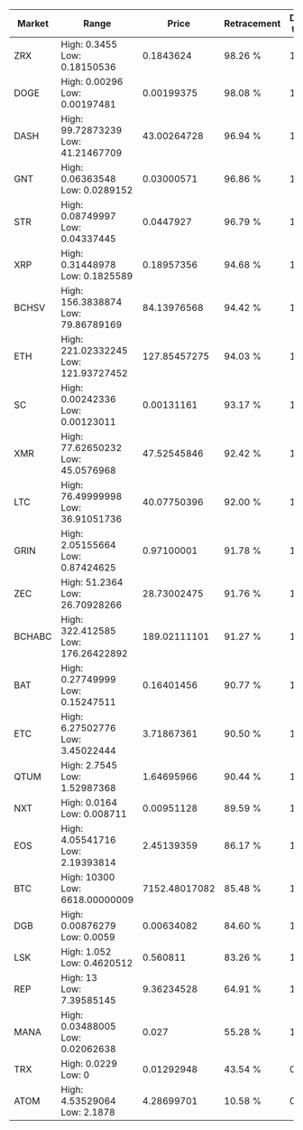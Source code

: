 | Market | Range | Price| Retracement | Doubles to 50% |
| --- | --- | --- | --- | --- |
| ZRX | High: 0.3455<br />Low: 0.18150536 | 0.1843624 | 98.26 % | 1.43 |
| DOGE | High: 0.00296<br />Low: 0.00197481 | 0.00199375 | 98.08 % | 1.24 |
| DASH | High: 99.72873239<br />Low: 41.21467709 | 43.00264728 | 96.94 % | 1.64 |
| GNT | High: 0.06363548<br />Low: 0.0289152 | 0.03000571 | 96.86 % | 1.54 |
| STR | High: 0.08749997<br />Low: 0.04337445 | 0.0447927 | 96.79 % | 1.46 |
| XRP | High: 0.31448978<br />Low: 0.1825589 | 0.18957356 | 94.68 % | 1.31 |
| BCHSV | High: 156.3838874<br />Low: 79.86789169 | 84.13976568 | 94.42 % | 1.40 |
| ETH | High: 221.02332245<br />Low: 121.93727452 | 127.85457275 | 94.03 % | 1.34 |
| SC | High: 0.00242336<br />Low: 0.00123011 | 0.00131161 | 93.17 % | 1.39 |
| XMR | High: 77.62650232<br />Low: 45.0576968 | 47.52545846 | 92.42 % | 1.29 |
| LTC | High: 76.49999998<br />Low: 36.91051736 | 40.07750396 | 92.00 % | 1.41 |
| GRIN | High: 2.05155664<br />Low: 0.87424625 | 0.97100001 | 91.78 % | 1.51 |
| ZEC | High: 51.2364<br />Low: 26.70928266 | 28.73002475 | 91.76 % | 1.36 |
| BCHABC | High: 322.412585<br />Low: 176.26422892 | 189.02111101 | 91.27 % | 1.32 |
| BAT | High: 0.27749999<br />Low: 0.15247511 | 0.16401456 | 90.77 % | 1.31 |
| ETC | High: 6.27502776<br />Low: 3.45022444 | 3.71867361 | 90.50 % | 1.31 |
| QTUM | High: 2.7545<br />Low: 1.52987368 | 1.64695966 | 90.44 % | 1.30 |
| NXT | High: 0.0164<br />Low: 0.008711 | 0.00951128 | 89.59 % | 1.32 |
| EOS | High: 4.05541716<br />Low: 2.19393814 | 2.45139359 | 86.17 % | 1.27 |
| BTC | High: 10300<br />Low: 6618.00000009 | 7152.48017082 | 85.48 % | 1.18 |
| DGB | High: 0.00876279<br />Low: 0.0059 | 0.00634082 | 84.60 % | 1.16 |
| LSK | High: 1.052<br />Low: 0.4620512 | 0.560811 | 83.26 % | 1.35 |
| REP | High: 13<br />Low: 7.39585145 | 9.36234528 | 64.91 % | 1.09 |
| MANA | High: 0.03488005<br />Low: 0.02062638 | 0.027 | 55.28 % | 1.03 |
| TRX | High: 0.0229<br />Low: 0 | 0.01292948 | 43.54 % | 0.00 |
| ATOM | High: 4.53529064<br />Low: 2.1878 | 4.28699701 | 10.58 % | 0.00 |
